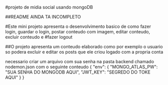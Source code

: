 #projeto de midia social usando mongoDB

##README AINDA TA INCOMPLETO

#Este mini projeto apresenta o desenvolvimento basico de como fazer login, guardar o login, postar conteudo com imagem, editar conteudo, excluir conteudo e
#fazer logout

##O projeto apresenta um conteudo elaborado como por exemplo o usuario so podera excluir e editar os posts que ele criou logado com a propria conta 

necessario criar um arquivo com sua senha na pasta backend chamado nodemon.json com o seguinte conteudo
{
    "env": {
      "MONGO_ATLAS_PW": "SUA SENHA DO MONGODB AQUI",
      "JWT_KEY": "SEGREDO DO TOKE AQUI"
    }
  }
  
